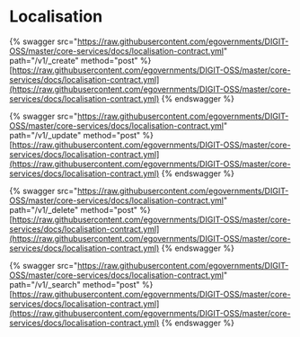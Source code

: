 # Localisation

{% swagger src="https://raw.githubusercontent.com/egovernments/DIGIT-OSS/master/core-services/docs/localisation-contract.yml" path="/v1/_create" method="post" %}
[https://raw.githubusercontent.com/egovernments/DIGIT-OSS/master/core-services/docs/localisation-contract.yml](https://raw.githubusercontent.com/egovernments/DIGIT-OSS/master/core-services/docs/localisation-contract.yml)
{% endswagger %}

{% swagger src="https://raw.githubusercontent.com/egovernments/DIGIT-OSS/master/core-services/docs/localisation-contract.yml" path="/v1/_update" method="post" %}
[https://raw.githubusercontent.com/egovernments/DIGIT-OSS/master/core-services/docs/localisation-contract.yml](https://raw.githubusercontent.com/egovernments/DIGIT-OSS/master/core-services/docs/localisation-contract.yml)
{% endswagger %}

{% swagger src="https://raw.githubusercontent.com/egovernments/DIGIT-OSS/master/core-services/docs/localisation-contract.yml" path="/v1/_delete" method="post" %}
[https://raw.githubusercontent.com/egovernments/DIGIT-OSS/master/core-services/docs/localisation-contract.yml](https://raw.githubusercontent.com/egovernments/DIGIT-OSS/master/core-services/docs/localisation-contract.yml)
{% endswagger %}

{% swagger src="https://raw.githubusercontent.com/egovernments/DIGIT-OSS/master/core-services/docs/localisation-contract.yml" path="/v1/_search" method="post" %}
[https://raw.githubusercontent.com/egovernments/DIGIT-OSS/master/core-services/docs/localisation-contract.yml](https://raw.githubusercontent.com/egovernments/DIGIT-OSS/master/core-services/docs/localisation-contract.yml)
{% endswagger %}

